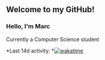 ## Welcome to my GitHub!

### Hello, I'm Marc
 Currently a Computer Science student
 




*Last 14d activity: *[![wakatime](https://wakatime.com/badge/user/40517507-cecb-4f73-9bb1-bf341d8e2516.svg)](https://wakatime.com/@40517507-cecb-4f73-9bb1-bf341d8e2516)


